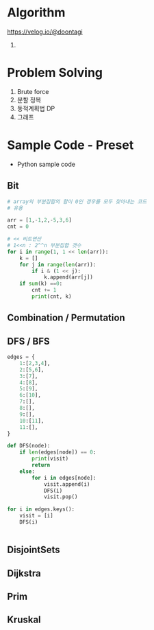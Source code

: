 # Algorithm 

 https://velog.io/@doontagi 

1. 

# Problem Solving

1. Brute force
2. 분할 정복
3. 동적계획법 DP 
4. 그래프

# Sample Code - Preset

- Python sample code 

## Bit

```python
# array의 부분집합의 합이 0인 경우를 모두 찾아내는 코드 
# 유용

arr = [1,-1,2,-5,3,6]
cnt = 0

# << 비트연산 
# 1<<n : 2^^n 부분집합 갯수
for i in range(1, 1 << len(arr)):
    k = []
    for j in range(len(arr)):
        if i & (1 << j):
            k.append(arr[j])
    if sum(k) ==0:
        cnt += 1
        print(cnt, k)
```



## Combination / Permutation

## DFS / BFS 

```python
edges = {
    1:[2,3,4],
    2:[5,6],
    3:[7],
    4:[8],
    5:[9],
    6:[10],
    7:[],
    8:[],
    9:[],
    10:[11],
    11:[],
}

def DFS(node):
    if len(edges[node]) == 0:
        print(visit)
        return
    else:
        for i in edges[node]:
            visit.append(i)
            DFS(i)
            visit.pop()

for i in edges.keys():
    visit = [i]
    DFS(i)
    
```

## DisjointSets

## Dijkstra

## Prim

## Kruskal

